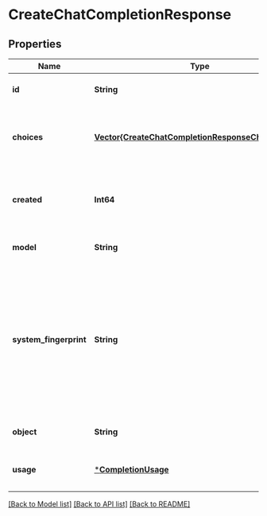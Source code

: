 # CreateChatCompletionResponse


## Properties
Name | Type | Description | Notes
------------ | ------------- | ------------- | -------------
**id** | **String** | A unique identifier for the chat completion. | [default to nothing]
**choices** | [**Vector{CreateChatCompletionResponseChoicesInner}**](CreateChatCompletionResponseChoicesInner.md) | A list of chat completion choices. Can be more than one if &#x60;n&#x60; is greater than 1. | [default to nothing]
**created** | **Int64** | The Unix timestamp (in seconds) of when the chat completion was created. | [default to nothing]
**model** | **String** | The model used for the chat completion. | [default to nothing]
**system_fingerprint** | **String** | This fingerprint represents the backend configuration that the model runs with.  Can be used in conjunction with the &#x60;seed&#x60; request parameter to understand when backend changes have been made that might impact determinism.  | [optional] [default to nothing]
**object** | **String** | The object type, which is always &#x60;chat.completion&#x60;. | [default to nothing]
**usage** | [***CompletionUsage**](CompletionUsage.md) |  | [optional] [default to nothing]


[[Back to Model list]](../README.md#models) [[Back to API list]](../README.md#api-endpoints) [[Back to README]](../README.md)


